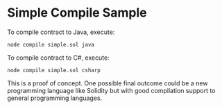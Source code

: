 # Simple Compile Sample

To compile contract to Java, execute:
```
node compile simple.sol java
```

To compile contract to C#, execute:
```
node compile simple.sol csharp
```

This is a proof of concept. One possible final outcome could be a new programming language like Solidity but
with good compilation support to general programming languages.

